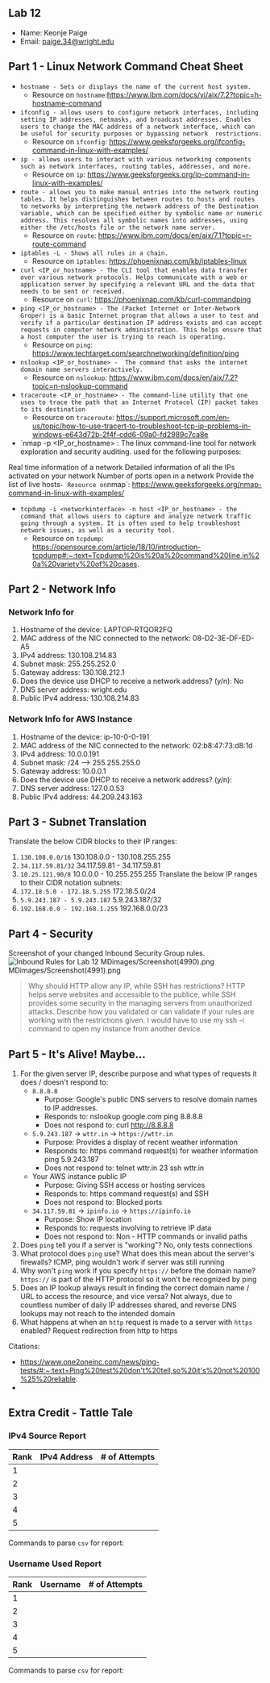 ## Lab 12

- Name: Keonje Paige
- Email: paige.34@wright.edu

## Part 1 - Linux Network Command Cheat Sheet

- `hostname - Sets or displays the name of the current host system.`
    - Resource on `hostname`:https://www.ibm.com/docs/vi/aix/7.2?topic=h-hostname-command
- `ifconfig - allows users to configure network interfaces, including setting IP addresses, netmasks, and broadcast addresses.
Enables users to change the MAC address of a network interface, which can be useful for security purposes or bypassing network 
restrictions.`
    - Resource on `ifconfig`: https://www.geeksforgeeks.org/ifconfig-command-in-linux-with-examples/
- `ip - allows users to interact with various networking components such as network interfaces, routing tables, addresses, and more.`
    - Resource on `ip`: https://www.geeksforgeeks.org/ip-command-in-linux-with-examples/
- `route - allows you to make manual entries into the network routing tables. It helps distinguishes between routes to hosts and routes to networks by interpreting the network address of the Destination variable, which can be specified either by symbolic name or numeric address. This resolves all symbolic names into addresses, using either the /etc/hosts file or the network name server.`
    - Resource on `route`: https://www.ibm.com/docs/en/aix/7.1?topic=r-route-command
- `iptables -L - Shows all rules in a chain.`
    - Resource on `iptables`: https://phoenixnap.com/kb/iptables-linux
- `curl <IP_or_hostname> - The CLI tool that enables data transfer over various network protocols. Helps communicate with a web or 
application server by specifying a relevant URL and the data that needs to be sent or received.`
    - Resource on `curl`: https://phoenixnap.com/kb/curl-commandping 
- `ping <IP_or_hostname> - The (Packet Internet or Inter-Network Groper) is a basic Internet program that allows a user to test and 
verify if a particular destination IP address exists and can accept requests in computer network administration. This helps ensure
that a host computer the user is trying to reach is operating.`
    - Resource on `ping`: https://www.techtarget.com/searchnetworking/definition/ping
- `nslookup <IP_or_hostname> -  The command that asks the internet domain name servers interactively.`
    - Resource on `nslookup`: https://www.ibm.com/docs/en/aix/7.2?topic=n-nslookup-command
- `traceroute <IP_or_hostname> - The command-line utility that one uses to trace the path that an Internet Protocol (IP) packet takes to its destination`
    - Resource on `traceroute`: https://support.microsoft.com/en-us/topic/how-to-use-tracert-to-troubleshoot-tcp-ip-problems-in-windows-e643d72b-2f4f-cdd6-09a0-fd2989c7ca8e
- `nmap -p <IP_or_hostname> : The linux command-line tool for network exploration and security auditing. used for the following 
purposes: 

Real time information of a network
Detailed information of all the IPs activated on your network
Number of ports open in a network
Provide the list of live hosts`
    - Resource on `nmap`: https://www.geeksforgeeks.org/nmap-command-in-linux-with-examples/ 
- `tcpdump -i <networkinterface> -n host <IP_or_hostname> - the command that allows users to capture and analyze network traffic 
going through a system. It is often used to help troubleshoot network issues, as well as a security tool.`
    - Resource on `tcpdump`: https://opensource.com/article/18/10/introduction-tcpdump#:~:text=Tcpdump%20is%20a%20command%20line,in%20a%20variety%20of%20cases.

## Part 2 - Network Info

### Network Info for <Your OS Here>

1. Hostname of the device: LAPTOP-RTQOR2FQ
2. MAC address of the NIC connected to the network: 08-D2-3E-DF-ED-A5
3. IPv4 address: 130.108.214.83
4. Subnet mask: 255.255.252.0
5. Gateway address: 130.108.212.1
6. Does the device use DHCP to receive a network address? (y/n): No
7. DNS server address: wright.edu
8. Public IPv4 address: 130.108.214.83

### Network Info for AWS Instance

1. Hostname of the device: ip-10-0-0-191
2. MAC address of the NIC connected to the network: 02:b8:47:73:d8:1d
3. IPv4 address: 10.0.0.191
4. Subnet mask: /24 --> 255.255.255.0
5. Gateway address: 10.0.0.1
6. Does the device use DHCP to receive a network address? (y/n):
7. DNS server address: 127.0.0.53
8. Public IPv4 address: 44.209.243.163

## Part 3 - Subnet Translation

Translate the below CIDR blocks to their IP ranges:
1. `130.108.0.0/16`
130.108.0.0 - 130.108.255.255
2. `34.117.59.81/32`
34.117.59.81 - 34.117.59.81
3. `10.25.121.90/8`
10.0.0.0 - 10.255.255.255
Translate the below IP ranges to their CIDR notation subnets:
1. `172.18.5.0 - 172.18.5.255`
172.18.5.0/24
2. `5.9.243.187 - 5.9.243.187`
5.9.243.187/32
3. `192.168.0.0 - 192.168.1.255`
192.168.0.0/23

## Part 4 - Security

Screenshot of your changed Inbound Security Group rules.  
![Inbound Rules for Lab 12](relative/path/to/image)
MDimages/Screenshot(4990).png
MDimages/Screenshot(4991).png
> Why should HTTP allow any IP, while SSH has restrictions?
HTTP helps serve websites and accessible to the publice, while SSH provides some security in the
managing servers from unauthorized attacks.
> Describe how you validated or can validate if your rules are working with the restrictions given.
I would have to use my ssh -i command to open my instance from another device.
## Part 5 - It's Alive!  Maybe...

1. For the given server IP, describe purpose and what types of requests it does / doesn't respond to:
    - `8.8.8.8`
        - Purpose: Google's public DNS servers to resolve domain names to IP addresses.
        - Responds to: nslookup google.com
                    ping 8.8.8.8
        - Does not respond to: curl http://8.8.8.8
    - `5.9.243.187` -> `wttr.in` -> `https://wttr.in`
        - Purpose: Provides a display of recent weather information
        - Responds to: https command request(s) for weather information
        ping 5.9.243.187
        - Does not respond to: 
            telnet wttr.in 23
            ssh wttr.in
    - Your AWS instance public IP
        - Purpose: Giving SSH access or hosting services
        - Responds to:  https command request(s) and SSH
        - Does not respond to: Blocked ports
    - `34.117.59.81` -> `ipinfo.io` -> `https://ipinfo.io`
        - Purpose: Show IP location
        - Responds to: requests involving to retrieve IP data
        - Does not respond to: Non - HTTP commands or invalid paths
2. Does `ping` tell you if a server is "working"? 
No, only tests connections
3. What protocol does `ping` use?  What does this mean about the server's firewalls?
ICMP, ping wouldn't work if server was still running
4. Why won't `ping` work if you specify `https://` before the domain name?
`https://` is part of the HTTP protocol so it won't be recognized by ping
5. Does an IP lookup always result in finding the correct domain name / URL to access the resource, and vice versa?
Not always, due to countless number of daily IP addresses shared, and reverse DNS lookups may not reach to the intended domain
6. What happens at when an `http` request is made to a server with `https` enabled?
Request redirection from http to https

Citations:
- https://www.one2oneinc.com/news/ping-tests/#:~:text=Ping%20test%20don't%20tell,so%20it's%20not%20100%25%20reliable.
- 

## Extra Credit - Tattle Tale

### IPv4 Source Report

| Rank  | IPv4 Address | # of Attempts |
| ----- | ------------ | ------------- |
| 1     |              |     |
| 2     |              |     |
| 3     |              |     |
| 4     |              |     |
| 5     |              |     |

Commands to parse `csv` for report:

### Username Used Report

| Rank  | Username     | # of Attempts |
| ----- | ------------ | ------------- |
| 1     |              |     |
| 2     |              |     |
| 3     |              |     |
| 4     |              |     |
| 5     |              |     |

Commands to parse `csv` for report:
